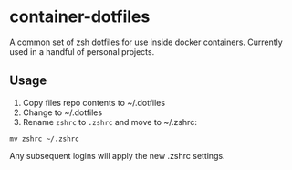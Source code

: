 # container-dotfiles

A common set of zsh dotfiles for use inside docker containers. Currently used in a handful of personal projects.

## Usage
1. Copy files repo contents to ~/.dotfiles
2. Change to ~/.dotfiles
3. Rename `zshrc` to `.zshrc` and move to ~/.zshrc:
```shell
mv zshrc ~/.zshrc
```

Any subsequent logins will apply the new .zshrc settings.
